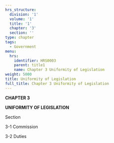 ```yaml
---
hrs_structure:
  division: '1'
  volume: '1'
  title: '1'
  chapter: '3'
  section: ''
type: chapter
tags:
  - Government
menu:
  hrs:
    identifier: HRS0003
    parent: title1
    name: Chapter 3 Uniformity of Legislation
weight: 5000
title: Uniformity of Legislation
full_title: Chapter 3 Uniformity of Legislation
---
```

**CHAPTER 3**

**UNIFORMITY OF LEGISLATION**

Section

3-1 Commission

3-2 Duties